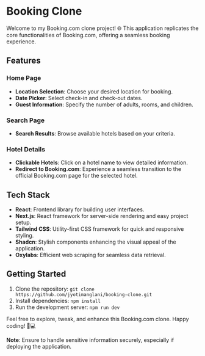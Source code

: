 # Booking Clone

Welcome to my Booking.com clone project! 🌐 This application replicates the core functionalities of Booking.com, offering a seamless booking experience.

## Features

### Home Page

- **Location Selection**: Choose your desired location for booking.
- **Date Picker**: Select check-in and check-out dates.
- **Guest Information**: Specify the number of adults, rooms, and children.

### Search Page

- **Search Results**: Browse available hotels based on your criteria.

### Hotel Details

- **Clickable Hotels**: Click on a hotel name to view detailed information.
- **Redirect to Booking.com**: Experience a seamless transition to the official Booking.com page for the selected hotel.

## Tech Stack

- **React**: Frontend library for building user interfaces.
- **Next.js**: React framework for server-side rendering and easy project setup.
- **Tailwind CSS**: Utility-first CSS framework for quick and responsive styling.
- **Shadcn**: Stylish components enhancing the visual appeal of the application.
- **Oxylabs**: Efficient web scraping for seamless data retrieval.

## Getting Started

1. Clone the repository: `git clone https://github.com/jyotimanglani/booking-clone.git`
2. Install dependencies: `npm install`
3. Run the development server: `npm run dev`

Feel free to explore, tweak, and enhance this Booking.com clone. Happy coding! 🚀💻

**Note**: Ensure to handle sensitive information securely, especially if deploying the application.
